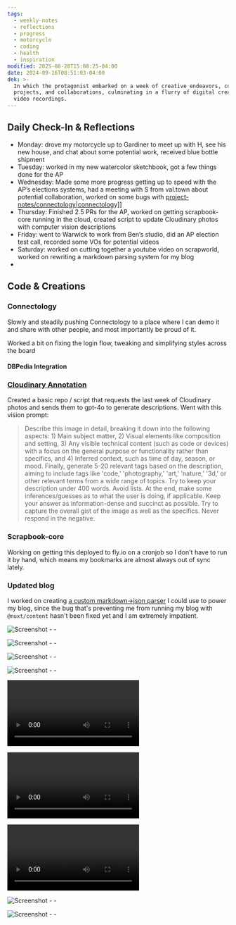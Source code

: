 ```yaml
---
tags:
  - weekly-notes
  - reflections
  - progress
  - motorcycle
  - coding
  - health
  - inspiration
modified: 2025-08-28T15:08:25-04:00
date: 2024-09-16T08:51:03-04:00
dek: >-
  In which the protagonist embarked on a week of creative endeavors, coding
  projects, and collaborations, culminating in a flurry of digital creations and
  video recordings.
---
```

##  Daily Check-In & Reflections

- Monday: drove my motorcycle up to Gardiner to meet up with H, see his new house, and chat about some potential work, received blue bottle shipment
- Tuesday: worked in my new watercolor sketchbook, got a few things done for the AP
- Wednesday: Made some more progress getting up to speed with the AP’s elections systems, had a meeting with S from val.town about potential collaboration, worked on some bugs with [project-notes/connectology|connectolog](project-notes/connectology|connectolog)y]]
- Thursday: Finished 2.5 PRs for the AP, worked on getting scrapbook-core running in the cloud, created script to update Cloudinary photos with computer vision descriptions
- Friday: went to Warwick to work from Ben’s studio, did an AP election test call, recorded some VOs for potential videos
- Saturday: worked on cutting together a youtube video on scrapworld, worked on rewriting a markdown parsing system for my blog
-


##  Code & Creations

### Connectology

Slowly and steadily pushing Connectology to a place where I can demo it and share with other people, and most importantly be proud of it.

Worked a bit on fixing the login flow, tweaking and simplifying styles across the board

#### DBPedia Integration

### [Cloudinary Annotation](https://github.com/ejfox/cloudinary-annotation)

Created a basic repo / script that requests the last week of Cloudinary photos and sends them to gpt-4o to generate descriptions. Went with this vision prompt:

>Describe this image in detail, breaking it down into the following aspects: 1) Main subject matter, 2) Visual elements like composition and setting, 3) Any visible technical content (such as code or devices) with a focus on the general purpose or functionality rather than specifics, and 4) Inferred context, such as time of day, season, or mood. Finally, generate 5-20 relevant tags based on the description, aiming to include tags like 'code,' 'photography,' 'art,' 'nature,' '3d,' or other relevant terms from a wide range of topics. Try to keep your description under 400 words. Avoid lists. At the end, make some inferences/guesses as to what the user is doing, if applicable. Keep your answer as information-dense and succinct as possible. Try to capture the overall gist of the image as well as the specifics. Never respond in the negative.

### Scrapbook-core

Working on getting this deployed to fly.io on a cronjob so I don't have to run it by hand, which means my bookmarks are almost always out of sync lately.

### Updated blog

I worked on creating [a custom markdown->json parser](https://gist.github.com/ejfox/333fa5fa676160b2e5757160a62f555c) I could use to power my blog, since the bug that's preventing me from running my blog with `@nuxt/content` hasn't been fixed yet and I am extremely impatient.

![Screenshot - - ](http://res.cloudinary.com/ejf/image/upload/v1726593376/Screenshot_2024-09-17_at_1.16.03_PM.png)

![Screenshot - - ](http://res.cloudinary.com/ejf/image/upload/v1726780671/Screenshot_2024-09-19_at_5.17.38_PM.png)

![Screenshot - - ](http://res.cloudinary.com/ejf/image/upload/v1726785675/Screenshot_2024-09-19_at_6.41.01_PM.png)

![Screenshot - - ](http://res.cloudinary.com/ejf/image/upload/v1726791978/Screenshot_2024-09-19_at_8.26.03_PM.png)

![Screenshot - - ](http://res.cloudinary.com/ejf/video/upload/v1726927925/Screen_Recording_2024-09-21_at_10.10.50_AM.mov)

![Screenshot - - ](http://res.cloudinary.com/ejf/video/upload/v1726928052/Screen_Recording_2024-09-21_at_10.13.07_AM.mov)

![Screenshot - - ](http://res.cloudinary.com/ejf/video/upload/v1726929283/Screen_Recording_2024-09-21_at_10.34.19_AM.mov)

![Screenshot - - ](http://res.cloudinary.com/ejf/image/upload/v1726930224/Screenshot_2024-09-21_at_10.50.01_AM.png)

![Screenshot - - ](http://res.cloudinary.com/ejf/image/upload/v1726930804/Screenshot_2024-09-21_at_10.59.52_AM.png)
